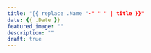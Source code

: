```yaml
---
title: "{{ replace .Name "-" " " | title }}"
date: {{ .Date }}
featured_image: ""
description: ""
draft: true
---
```

